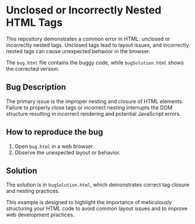 # Unclosed or Incorrectly Nested HTML Tags

This repository demonstrates a common error in HTML: unclosed or incorrectly nested tags.  Unclosed tags lead to layout issues, and incorrectly nested tags can cause unexpected behavior in the browser.

The `bug.html` file contains the buggy code, while `bugSolution.html` shows the corrected version.

## Bug Description

The primary issue is the improper nesting and closure of HTML elements.  Failure to properly close tags or incorrect nesting interrupts the DOM structure resulting in incorrect rendering and potential JavaScript errors.

## How to reproduce the bug

1. Open `bug.html` in a web browser.
2. Observe the unexpected layout or behavior.

## Solution

The solution is in `bugSolution.html`, which demonstrates correct tag closure and nesting practices.

This example is designed to highlight the importance of meticulously structuring your HTML code to avoid common layout issues and to improve web development practices.